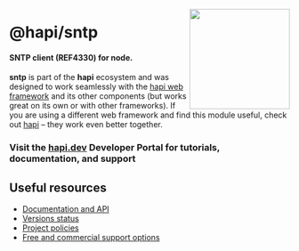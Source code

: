<a href="https://hapi.dev"><img src="https://raw.githubusercontent.com/hapijs/assets/master/images/family.png" width="180px" align="right" /></a>

# @hapi/sntp

#### SNTP client (REF4330) for node.

**sntp** is part of the **hapi** ecosystem and was designed to work seamlessly with the [hapi web framework](https://hapi.dev) and its other components (but works great on its own or with other frameworks). If you are using a different web framework and find this module useful, check out [hapi](https://hapi.dev) – they work even better together.

### Visit the [hapi.dev](https://hapi.dev) Developer Portal for tutorials, documentation, and support

## Useful resources

- [Documentation and API](https://hapi.dev/family/sntp/)
- [Versions status](https://hapi.dev/resources/status/#sntp)
- [Project policies](https://hapi.dev/policies/)
- [Free and commercial support options](https://hapi.dev/support/)
